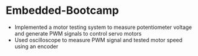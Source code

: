 # Embedded-Bootcamp

- Implemented a motor testing system to measure potentiometer voltage and generate PWM signals to control servo motors
- Used oscilloscope to measure PWM signal and tested motor speed using an encoder  

